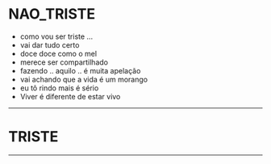 # NAO_TRISTE

* como vou ser triste ...
* vai dar tudo certo
* doce doce como o mel
* merece ser compartilhado
* fazendo .. aquilo .. é muita apelação
* vai achando que a vida é um morango
* eu tô rindo mais é sério
* Viver é diferente de estar vivo


---

# TRISTE




---




